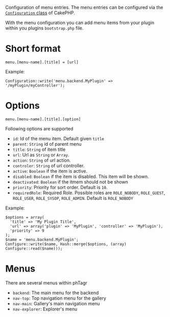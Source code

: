 Configuration of menu entries. The menu entries can be configured via the
[`Configuration` class](http://book.cakephp.org/2.0/en/development/configuration.html) 
of CakePHP.

With the menu configuration you can add menu items from your plugin within you
plugins `bootstrap.php` file.

# Short format

`menu.[menu-name].[title] = [url]`

Example:

    Configuration::write('menu.backend.MyPlugin' => '/myPlugin/myController');

# Options

`menu.[menu-name].[title].[option]`

Following options are supported

* `id`: Id of the menu item. Default given `title`
* `parent`: `String` id of parent menu
* `title`: `String` of item title
* `url`: Url as `String` or `Array`.
* `action`: `String` of url action.
* `controler`: `String` of url controller.
* `active`: `Boolean` if the item is active.
* `disabled`: `Boolean` if the item is disabled. This item will be shown.
* `deactivated`: `Boolean` if the itmem should not be shown
* `priority`: Priority for sort order. Default is `10`.
* `requiredRole`: Required Role. Possible roles are `ROLE_NOBODY`, `ROLE_GUEST`, 
`ROLE_USER`, `ROLE_SYSOP`, `ROLE_ADMIN`. Default is `ROLE_NOBODY`

Example:

    $options = array(
      'title' => 'My Plugin Title',
      'url' => array('plugin' => 'MyPlugin', 'controller' => 'MyPlugin'),
      'priority' => 9
    );
    $name = 'menu.backend.MyPlugin';
    Configure::write($name, Hash::merge($options, (array) Configure::read($name)));

# Menus

There are several menus within phTagr

* `backend`: The main menu for the backend
* `nav-top`: Top navigation menu for the gallery
* `nav-main`: Gallery's main navigation menu
* `nav-explorer`: Explorer's menu